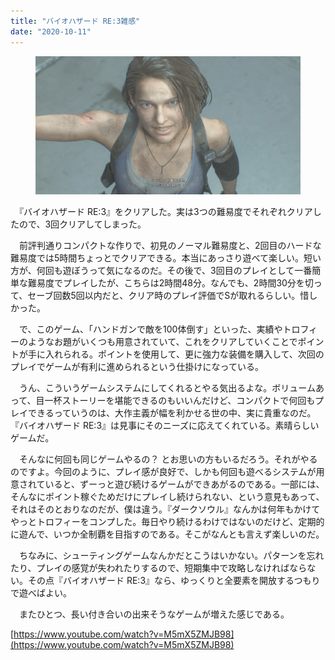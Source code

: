 ```yaml
---
title: "バイオハザード RE:3雑感"
date: "2020-10-11"
---
```


<figure>

![](assets/n06a7c34a1f40_bcdd31bd58e8c0f26b968a5309f8edf5.jpg)

</figure>

　『バイオハザード RE:3』をクリアした。実は3つの難易度でそれぞれクリアしたので、3回クリアしてしまった。

　前評判通りコンパクトな作りで、初見のノーマル難易度と、2回目のハードな難易度では5時間ちょっとでクリアできる。本当にあっさり遊べて楽しい。短い方が、何回も遊ぼうって気になるのだ。その後で、3回目のプレイとして一番簡単な難易度でプレイしたが、こちらは2時間48分。なんでも、2時間30分を切って、セーブ回数5回以内だと、クリア時のプレイ評価でSが取れるらしい。惜しかった。

　で、このゲーム、「ハンドガンで敵を100体倒す」といった、実績やトロフィーのようなお題がいくつも用意されていて、これをクリアしていくことでポイントが手に入れられる。ポイントを使用して、更に強力な装備を購入して、次回のプレイでゲームが有利に進められるという仕掛けになっている。

　うん、こういうゲームシステムにしてくれるとやる気出るよな。ボリュームあって、目一杯ストーリーを堪能できるのもいいんだけど、コンパクトで何回もプレイできるっていうのは、大作主義が幅を利かせる世の中、実に貴重なのだ。『バイオハザード RE:3』は見事にそのニーズに応えてくれている。素晴らしいゲームだ。

　そんなに何回も同じゲームやるの？ とお思いの方もいるだろう。それがやるのですよ。今回のように、プレイ感が良好で、しかも何回も遊べるシステムが用意されていると、ずーっと遊び続けるゲームができあがるのである。一部には、そんなにポイント稼ぐためだけにプレイし続けられない、という意見もあって、それはそのとおりなのだが、僕は違う。『ダークソウル』なんかは何年もかけてやっとトロフィーをコンプした。毎日やり続けるわけではないのだけど、定期的に遊んで、いつか全制覇を目指すのである。そこがなんとも言えず楽しいのだ。

　ちなみに、シューティングゲームなんかだとこうはいかない。パターンを忘れたり、プレイの感覚が失われたりするので、短期集中で攻略しなければならない。その点『バイオハザード RE:3』なら、ゆっくりと全要素を開放するつもりで遊べばよい。

　またひとつ、長い付き合いの出来そうなゲームが増えた感じである。

[https://www.youtube.com/watch?v=M5mX5ZMJB98](https://www.youtube.com/watch?v=M5mX5ZMJB98)
